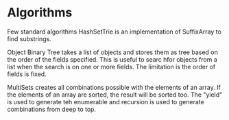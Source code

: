 # Algorithms
Few standard algorithms
HashSetTrie is an implementation of SuffixArray to find substrings.

Object Binary Tree takes a list of objects and stores them as tree based on the order of the fields specified. This is useful to searc hfor objects from a list when the search is on one or more fields. The limitation is the order of fields is fixed.

MultiSets creates all combinations possible with the elements of an array. If the elements of an array are sorted, the result will be sorted too. The "yield" is used to generate teh enumerable and recursion is used to generate combinations from deep to top.
